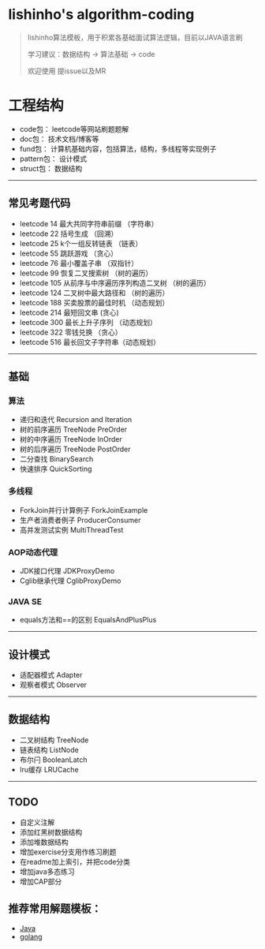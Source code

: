 # lishinho's algorithm-coding
> lishinho算法模板，用于积累各基础面试算法逻辑，目前以JAVA语言刷
> 
> 学习建议：数据结构 -> 算法基础 -> code
>
> 欢迎使用 提issue以及MR

# 工程结构
+ code包：    leetcode等网站刷题题解
+ doc包：     技术文档/博客等
+ fund包：    计算机基础内容，包括算法，结构，多线程等实现例子
+ pattern包： 设计模式
+ struct包：  数据结构
---
## 常见考题代码
- leetcode 14  最大共同字符串前缀 （字符串）
- leetcode 22  括号生成 （回溯）
- leetcode 25  k个一组反转链表 （链表）
- leetcode 55  跳跃游戏 （贪心）
- leetcode 76  最小覆盖子串 （双指针）
- leetcode 99  恢复二叉搜索树 （树的遍历）
- leetcode 105 从前序与中序遍历序列构造二叉树 （树的遍历）
- leetcode 124 二叉树中最大路径和 （树的遍历）
- leetcode 188 买卖股票的最佳时机 （动态规划）
- leetcode 214 最短回文串 (贪心)
- leetcode 300 最长上升子序列 （动态规划）
- leetcode 322 零钱兑换 （贪心）
- leetcode 516 最长回文子字符串（动态规划）
---
## 基础
### 算法
- 递归和迭代            Recursion and Iteration
- 树的前序遍历          TreeNode PreOrder
- 树的中序遍历          TreeNode InOrder
- 树的后序遍历          TreeNode PostOrder
- 二分查找              BinarySearch
- 快速排序              QuickSorting

### 多线程
- ForkJoin并行计算例子   ForkJoinExample
- 生产者消费者例子        ProducerConsumer
- 高并发测试实例          MultiThreadTest

### AOP动态代理
- JDK接口代理           JDKProxyDemo
- Cglib继承代理         CglibProxyDemo

### JAVA SE
- equals方法和==的区别   EqualsAndPlusPlus

---
## 设计模式
- 适配器模式  Adapter
- 观察者模式  Observer
---
## 数据结构
- 二叉树结构   TreeNode
- 链表结构     ListNode
- 布尔闩      BooleanLatch
- lru缓存      LRUCache
---

## TODO
- 自定义注解
- 添加红黑树数据结构
- 添加堆数据结构
- 增加exercise分支用作练习刷题
- 在readme加上索引，并把code分类
- 增加java多态练习
- 增加CAP部分


## 推荐常用解题模板：
-  [Java](https://labuladong.gitbook.io/algo/)
-  [golang](https://greyireland.gitbook.io/algorithm-pattern/)
  